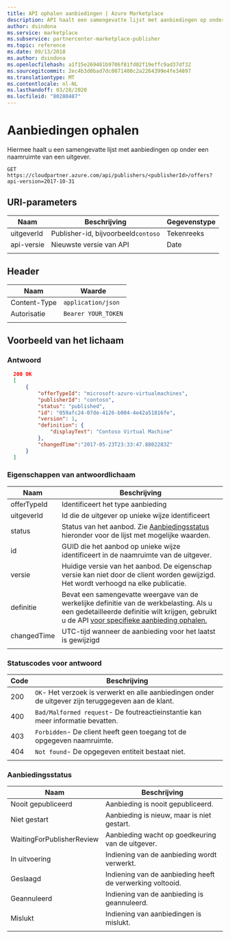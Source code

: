 ```yaml
---
title: API ophalen aanbiedingen | Azure Marketplace
description: API haalt een samengevatte lijst met aanbiedingen op onder een naamruimte van een uitgever.
author: dsindona
ms.service: marketplace
ms.subservice: partnercenter-marketplace-publisher
ms.topic: reference
ms.date: 09/13/2018
ms.author: dsindona
ms.openlocfilehash: a1f15e269481b9706f81fd02f19effc9ad37df32
ms.sourcegitcommit: 2ec4b3d0bad7dc0071400c2a2264399e4fe34897
ms.translationtype: MT
ms.contentlocale: nl-NL
ms.lasthandoff: 03/28/2020
ms.locfileid: "80280487"
---
```

<a name="retrieve-offers"></a>Aanbiedingen ophalen
===============

Hiermee haalt u een samengevatte lijst met aanbiedingen op onder een naamruimte van een uitgever.

 `GET https://cloudpartner.azure.com/api/publishers/<publisherId>/offers?api-version=2017-10-31`


<a name="uri-parameters"></a>URI-parameters
--------------

| **Naam**         |  **Beschrijving**                         |  **Gegevenstype** |
| -------------    |  ------------------------------------    |  -----------   |
|  uitgeverId     | Publisher-id, bijvoorbeeld`contoso` |   Tekenreeks    |
|  api-versie     | Nieuwste versie van API                    |    Date        |
|  |  |


<a name="header"></a>Header
------

|  **Naam**        |         **Waarde**       |
|  --------------- |       ----------------  |
|  Content-Type    | `application/json`      |
|  Autorisatie   | `Bearer YOUR_TOKEN`     |
|  |  |


<a name="body-example"></a>Voorbeeld van het lichaam
------------

### <a name="response"></a>Antwoord

``` json
  200 OK 
  [ 
      {  
          "offerTypeId": "microsoft-azure-virtualmachines",
          "publisherId": "contoso",
          "status": "published",
          "id": "059afc24-07de-4126-b004-4e42a51816fe",
          "version": 1,
          "definition": {
              "displayText": "Contoso Virtual Machine"
          },
          "changedTime":"2017-05-23T23:33:47.8802283Z"
      }
  ]
```

### <a name="response-body-properties"></a>Eigenschappen van antwoordlichaam

|  **Naam**       |       **Beschrijving**                                                                                                  |
|  -------------  |      --------------------------------------------------------------------------------------------------------------    |
|  offerTypeId    | Identificeert het type aanbieding                                                                                           |
|  uitgeverId    | Id die de uitgever op unieke wijze identificeert                                                                      |
|  status         | Status van het aanbod. Zie [Aanbiedingsstatus](#offer-status) hieronder voor de lijst met mogelijke waarden.                         |
|  id             | GUID die het aanbod op unieke wijze identificeert in de naamruimte van de uitgever.                                                    |
|  versie        | Huidige versie van het aanbod. De eigenschap versie kan niet door de client worden gewijzigd. Het wordt verhoogd na elke publicatie. |
|  definitie     | Bevat een samengevatte weergave van de werkelijke definitie van de werkbelasting. Als u een gedetailleerde definitie wilt krijgen, gebruikt u de API [voor specifieke aanbieding ophalen.](./cloud-partner-portal-api-retrieve-specific-offer.md) |
|  changedTime    | UTC-tijd wanneer de aanbieding voor het laatst is gewijzigd                                                                              |
|  |  |


### <a name="response-status-codes"></a>Statuscodes voor antwoord

| **Code**  |  **Beschrijving**                                                                                                   |
| -------   |  ----------------------------------------------------------------------------------------------------------------- |
|  200      | `OK`- Het verzoek is verwerkt en alle aanbiedingen onder de uitgever zijn teruggegeven aan de klant.  |
|  400      | `Bad/Malformed request`- De foutreactieinstantie kan meer informatie bevatten.                                    |
|  403      | `Forbidden`- De client heeft geen toegang tot de opgegeven naamruimte.                                          |
|  404      | `Not found`- De opgegeven entiteit bestaat niet.                                                                 |
|  |  |


### <a name="offer-status"></a>Aanbiedingsstatus

|  **Naam**                    | **Beschrijving**                                  |
|  ------------------------    | -----------------------------------------------  |
|  Nooit gepubliceerd              | Aanbieding is nooit gepubliceerd.                  |
|  Niet gestart                  | Aanbieding is nieuw, maar is niet gestart.                 |
|  WaitingForPublisherReview   | Aanbieding wacht op goedkeuring van de uitgever.         |
|  In uitvoering                     | Indiening van de aanbieding wordt verwerkt.             |
|  Geslaagd                   | Indiening van de aanbieding heeft de verwerking voltooid.       |
|  Geannuleerd                    | Indiening van de aanbieding is geannuleerd.                   |
|  Mislukt                      | Indiening van aanbiedingen is mislukt.                         |
|  |  |
